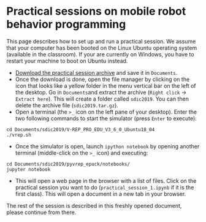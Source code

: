 # Practical sessions on mobile robot behavior programming

This page describes how to set up and run a practical session. We assume that your computer has been booted on the Linux Ubuntu operating system (available in the classroom). If your are currently on Windows, you have to restart your machine to boot on Ubuntu instead.

- [Download the practical session archive](https://drive.google.com/open?id=1V7qHq411auWZeQCyai2K6gSJNnWhNLKB) and save it in `Documents`.
- Once the download is done, open the file manager by clicking on the icon that looks like a yellow folder in the menu vertical bar on the left of the desktop. Go in `Documents`and extract the archive (`Right click` -> `Extract here`). This will create a folder called `sdic2019`. You can then delete the archive file (`sdic2019.tar.gz`).
- Open a terminal (the `>_` icon on the left pane of your desktop). Enter the two following commands to start the simulator (press `Enter` to execute):
```
cd Documents/sdic2019/V-REP_PRO_EDU_V3_6_0_Ubuntu18_04
./vrep.sh
```
- Once the simulator is open, launch `ipython notebook` by opening another terminal (middle-click on the `>_` icon) and executing:
```
cd Documents/sdic2019/pyvrep_epuck/notebooks/
jupyter notebook
```
- This will open a web page in the browser with a list of files. Click on the practical session you want to do (`practical_session_1.ipynb` if it is the first class). This will open a document in a new tab in your browser.

The rest of the session is described in this freshly opened document, please continue from there. 
